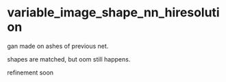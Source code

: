 # variable_image_shape_nn_hiresolution
gan made on ashes of previous net.

shapes are matched, but oom still happens. 

refinement soon
